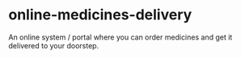 # online-medicines-delivery
An online system / portal where you can order medicines and get it delivered to your doorstep.
